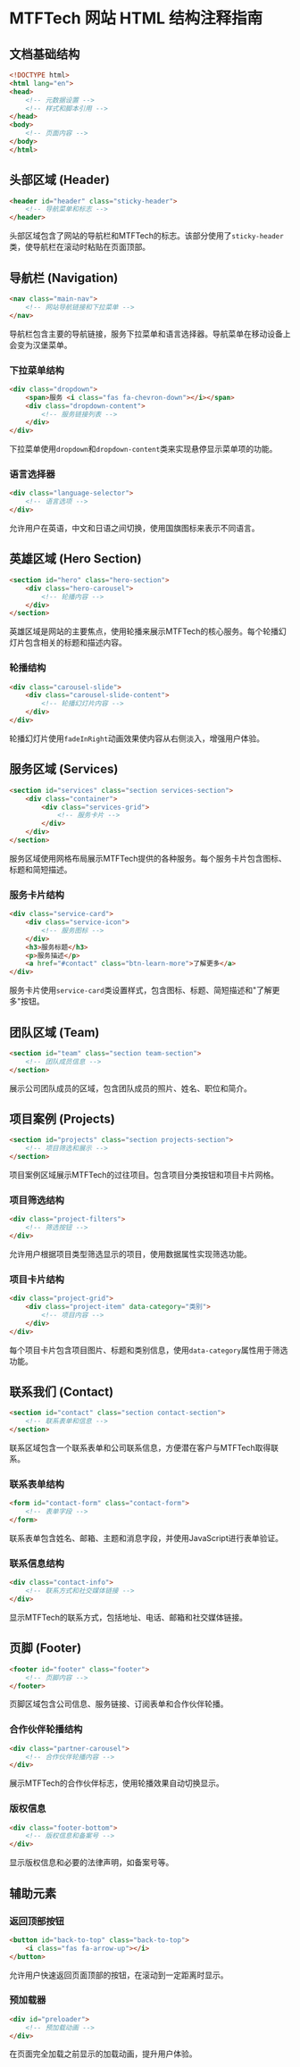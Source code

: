 # MTFTech 网站 HTML 结构注释指南

## 文档基础结构

```html
<!DOCTYPE html>
<html lang="en">
<head>
    <!-- 元数据设置 -->
    <!-- 样式和脚本引用 -->
</head>
<body>
    <!-- 页面内容 -->
</body>
</html>
```

## 头部区域 (Header)

```html
<header id="header" class="sticky-header">
    <!-- 导航菜单和标志 -->
</header>
```

头部区域包含了网站的导航栏和MTFTech的标志。该部分使用了`sticky-header`类，使导航栏在滚动时粘贴在页面顶部。

## 导航栏 (Navigation)

```html
<nav class="main-nav">
    <!-- 网站导航链接和下拉菜单 -->
</nav>
```

导航栏包含主要的导航链接，服务下拉菜单和语言选择器。导航菜单在移动设备上会变为汉堡菜单。

### 下拉菜单结构

```html
<div class="dropdown">
    <span>服务 <i class="fas fa-chevron-down"></i></span>
    <div class="dropdown-content">
        <!-- 服务链接列表 -->
    </div>
</div>
```

下拉菜单使用`dropdown`和`dropdown-content`类来实现悬停显示菜单项的功能。

### 语言选择器

```html
<div class="language-selector">
    <!-- 语言选项 -->
</div>
```

允许用户在英语，中文和日语之间切换，使用国旗图标来表示不同语言。

## 英雄区域 (Hero Section)

```html
<section id="hero" class="hero-section">
    <div class="hero-carousel">
        <!-- 轮播内容 -->
    </div>
</section>
```

英雄区域是网站的主要焦点，使用轮播来展示MTFTech的核心服务。每个轮播幻灯片包含相关的标题和描述内容。

### 轮播结构

```html
<div class="carousel-slide">
    <div class="carousel-slide-content">
        <!-- 轮播幻灯片内容 -->
    </div>
</div>
```

轮播幻灯片使用`fadeInRight`动画效果使内容从右侧淡入，增强用户体验。

## 服务区域 (Services)

```html
<section id="services" class="section services-section">
    <div class="container">
        <div class="services-grid">
            <!-- 服务卡片 -->
        </div>
    </div>
</section>
```

服务区域使用网格布局展示MTFTech提供的各种服务。每个服务卡片包含图标、标题和简短描述。

### 服务卡片结构

```html
<div class="service-card">
    <div class="service-icon">
        <!-- 服务图标 -->
    </div>
    <h3>服务标题</h3>
    <p>服务描述</p>
    <a href="#contact" class="btn-learn-more">了解更多</a>
</div>
```

服务卡片使用`service-card`类设置样式，包含图标、标题、简短描述和"了解更多"按钮。

## 团队区域 (Team)

```html
<section id="team" class="section team-section">
    <!-- 团队成员信息 -->
</section>
```

展示公司团队成员的区域，包含团队成员的照片、姓名、职位和简介。

## 项目案例 (Projects)

```html
<section id="projects" class="section projects-section">
    <!-- 项目筛选和展示 -->
</section>
```

项目案例区域展示MTFTech的过往项目。包含项目分类按钮和项目卡片网格。

### 项目筛选结构

```html
<div class="project-filters">
    <!-- 筛选按钮 -->
</div>
```

允许用户根据项目类型筛选显示的项目，使用数据属性实现筛选功能。

### 项目卡片结构

```html
<div class="project-grid">
    <div class="project-item" data-category="类别">
        <!-- 项目内容 -->
    </div>
</div>
```

每个项目卡片包含项目图片、标题和类别信息，使用`data-category`属性用于筛选功能。

## 联系我们 (Contact)

```html
<section id="contact" class="section contact-section">
    <!-- 联系表单和信息 -->
</section>
```

联系区域包含一个联系表单和公司联系信息，方便潜在客户与MTFTech取得联系。

### 联系表单结构

```html
<form id="contact-form" class="contact-form">
    <!-- 表单字段 -->
</form>
```

联系表单包含姓名、邮箱、主题和消息字段，并使用JavaScript进行表单验证。

### 联系信息结构

```html
<div class="contact-info">
    <!-- 联系方式和社交媒体链接 -->
</div>
```

显示MTFTech的联系方式，包括地址、电话、邮箱和社交媒体链接。

## 页脚 (Footer)

```html
<footer id="footer" class="footer">
    <!-- 页脚内容 -->
</footer>
```

页脚区域包含公司信息、服务链接、订阅表单和合作伙伴轮播。

### 合作伙伴轮播结构

```html
<div class="partner-carousel">
    <!-- 合作伙伴轮播内容 -->
</div>
```

展示MTFTech的合作伙伴标志，使用轮播效果自动切换显示。

### 版权信息

```html
<div class="footer-bottom">
    <!-- 版权信息和备案号 -->
</div>
```

显示版权信息和必要的法律声明，如备案号等。

## 辅助元素

### 返回顶部按钮

```html
<button id="back-to-top" class="back-to-top">
    <i class="fas fa-arrow-up"></i>
</button>
```

允许用户快速返回页面顶部的按钮，在滚动到一定距离时显示。

### 预加载器

```html
<div id="preloader">
    <!-- 预加载动画 -->
</div>
```

在页面完全加载之前显示的加载动画，提升用户体验。 